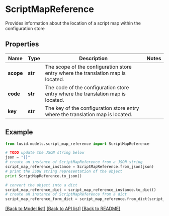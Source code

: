 # ScriptMapReference

Provides information about the location of a script map within the configuration store

## Properties
Name | Type | Description | Notes
------------ | ------------- | ------------- | -------------
**scope** | **str** | The scope of the configuration store entry where the translation map is located. | 
**code** | **str** | The code of the configuration store entry where the translation map is located. | 
**key** | **str** | The key of the configuration store entry where the translation map is located. | 

## Example

```python
from lusid.models.script_map_reference import ScriptMapReference

# TODO update the JSON string below
json = "{}"
# create an instance of ScriptMapReference from a JSON string
script_map_reference_instance = ScriptMapReference.from_json(json)
# print the JSON string representation of the object
print ScriptMapReference.to_json()

# convert the object into a dict
script_map_reference_dict = script_map_reference_instance.to_dict()
# create an instance of ScriptMapReference from a dict
script_map_reference_form_dict = script_map_reference.from_dict(script_map_reference_dict)
```
[[Back to Model list]](../README.md#documentation-for-models) [[Back to API list]](../README.md#documentation-for-api-endpoints) [[Back to README]](../README.md)


